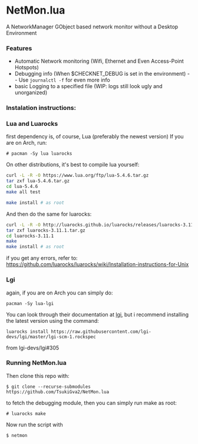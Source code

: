 # NetMon.lua
A NetworkManager GObject based network monitor without a Desktop Environment

### Features

- Automatic Network monitoring (Wifi, Ethernet and Even Access-Point Hotspots)
- Debugging info (When $CHECKNET_DEBUG is set in the environment) -- Use `journalctl -f` for even more info
- basic Logging to a specified file (WIP: logs still look ugly and unorganized)

### Instalation instructions:

### Lua and Luarocks
first dependency is, of course, Lua (preferably the newest version)
If you are on Arch, run:

    # pacman -Sy lua luarocks

On other distributions, it's best to compile lua yourself:

```bash
curl -L -R -O https://www.lua.org/ftp/lua-5.4.6.tar.gz
tar zxf lua-5.4.6.tar.gz
cd lua-5.4.6
make all test

make install # as root
```

And then do the same for luarocks:
```bash
curl -L -R -O http://luarocks.github.io/luarocks/releases/luarocks-3.11.1.tar.gz
tar zxf luarocks-3.11.1.tar.gz
cd luarocks-3.11.1
make
make install # as root
```
if you get any errors, refer to: https://github.com/luarocks/luarocks/wiki/Installation-instructions-for-Unix

### Lgi

again, if you are on Arch you can simply do:

    pacman -Sy lua-lgi

You can look through their documentation at [lgi](https://github.com/lgi-devs/lgi),
but i recommend installing the latest version using the command:

    luarocks install https://raw.githubusercontent.com/lgi-devs/lgi/master/lgi-scm-1.rockspec

from lgi-devs/lgi#305

### Running NetMon.lua

Then clone this repo with:

    $ git clone --recurse-submodules https://github.com/TsukiGva2/NetMon.lua

to fetch the debugging module, then you can simply run make as root:

    # luarocks make

Now run the script with

    $ netmon
